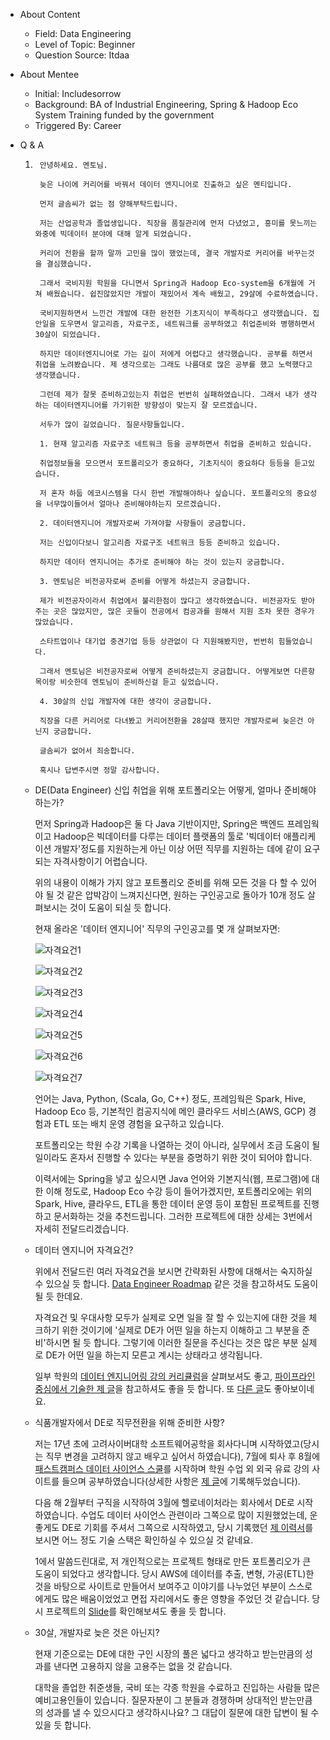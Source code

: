 - About Content
    - Field: Data Engineering
    - Level of Topic: Beginner
    - Question Source: Itdaa

- About Mentee
    - Initial: Includesorrow
    - Background: BA of Industrial Engineering, Spring & Hadoop Eco System Training funded by the government
    - Triggered By: Career

- Q & A
    1. ```
        안녕하세요. 멘토님.

        늦은 나이에 커리어를 바꿔서 데이터 엔지니어로 진출하고 싶은 멘티입니다.

        먼저 글솜씨가 없는 점 양해부탁드립니다.

        저는 산업공학과 졸업생입니다. 직장을 품질관리에 먼저 다녔었고, 흥미를 못느끼는 와중에 빅데이터 분야에 대해 알게 되었습니다.

        커리어 전환을 할까 말까 고민을 많이 했었는데, 결국 개발자로 커리어를 바꾸는것을 결심했습니다.

        그래서 국비지원 학원을 다니면서 Spring과 Hadoop Eco-system을 6개월에 거쳐 배웠습니다. 쉽진않았지만 개발이 재밌어서 계속 배웠고, 29살에 수료하였습니다.

        국비지원하면서 느낀건 개발에 대한 완전한 기초지식이 부족하다고 생각했습니다. 집안일을 도우면서 알고리즘, 자료구조, 네트워크를 공부하였고 취업준비와 병행하면서 30살이 되었습니다.

        하지만 데이터엔지니어로 가는 길이 저에게 어렵다고 생각했습니다. 공부를 하면서 취업을 노려봤습니다. 제 생각으로는 그래도 나름대로 많은 공부를 했고 노력했다고 생각했습니다.

        그런데 제가 잘못 준비하고있는지 취업은 번번히 실패하였습니다. 그래서 내가 생각하는 데이터엔지니어를 가기위한 방향성이 맞는지 잘 모르겠습니다.

        서두가 많이 길었습니다. 질문사항들입니다.

        1. 현재 알고리즘 자료구조 네트워크 등을 공부하면서 취업을 준비하고 있습니다.

        취업정보들을 모으면서 포트폴리오가 중요하다, 기초지식이 중요하다 등등을 듣고있습니다.

        저 혼자 하둡 에코시스템을 다시 한번 개발해야하나 싶습니다. 포트폴리오의 중요성을 너무많이들어서 얼마나 준비해야하는지 모르겠습니다.

        2. 데이터엔지니어 개발자로써 가져야할 사항들이 궁금합니다.

        저는 신입이다보니 알고리즘 자료구조 네트워크 등등 준비하고 있습니다.

        하지만 데이터 엔지니어는 추가로 준비해야 하는 것이 있는지 궁금합니다.

        3. 멘토님은 비전공자로써 준비를 어떻게 하셨는지 궁금합니다.

        제가 비전공자이라서 취업에서 불리한점이 많다고 생각하였습니다. 비전공자도 받아주는 곳은 많았지만, 많은 곳들이 전공에서 컴공과를 원해서 지원 조차 못한 경우가 많았습니다.

        스타트업이나 대기업 중견기업 등등 상관없이 다 지원해봤지만, 번번히 힘들었습니다.

        그래서 멘토님은 비전공자로써 어떻게 준비하셨는지 궁금합니다. 어떻게보면 다른항목이랑 비슷한데 멘토님이 준비하신걸 듣고 싶었습니다.

        4. 30살의 신입 개발자에 대한 생각이 궁금합니다.

        직장을 다른 커리어로 다녀봤고 커리어전환을 28살때 했지만 개발자로써 늦은건 아닌지 궁금합니다.

        글솜씨가 없어서 죄송합니다.

        혹시나 답변주시면 정말 감사합니다.
        ```

    - DE(Data Engineer) 신입 취업을 위해 포트폴리오는 어떻게, 얼마나 준비해야하는가?

        먼저 Spring과 Hadoop은 둘 다 Java 기반이지만, Spring은 백엔드 프레임웍이고 Hadoop은 빅데이터를 다루는 데이터 플랫폼의 툴로 '빅데이터 애플리케이션 개발자'정도를 지원하는게 아닌 이상 어떤 직무를 지원하는 데에 같이 요구되는 자격사항이기 어렵습니다.

        위의 내용이 이해가 가지 않고 포트폴리오 준비를 위해 모든 것을 다 할 수 있어야 될 것 같은 압박감이 느껴지신다면, 원하는 구인공고로 돌아가 10개 정도 살펴보시는 것이 도움이 되실 듯 합니다.

        현재 올라온 '데이터 엔지니어' 직무의 구인공고를 몇 개 살펴보자면:

        ![자격요건1](/assets/200904/1.png)

        ![자격요건2](/assets/200904/2.png)

        ![자격요건3](/assets/200904/3.png)

        ![자격요건4](/assets/200904/4.png)

        ![자격요건5](/assets/200904/5.png)

        ![자격요건6](/assets/200904/6.png)

        ![자격요건7](/assets/200904/7.png)

        언어는 Java, Python, (Scala, Go, C++) 정도, 프레임웍은 Spark, Hive, Hadoop Eco 등, 기본적인 컴공지식에 메인 클라우드 서비스(AWS, GCP) 경험과 ETL 또는 배치 운영 경험을 요구하고 있습니다.

        포트폴리오는 학원 수강 기록을 나열하는 것이 아니라, 실무에서 조금 도움이 될 일이라도 혼자서 진행할 수 있다는 부분을 증명하기 위한 것이 되어야 합니다.

        이력서에는 Spring을 넣고 싶으시면 Java 언어와 기본지식(웹, 프로그램)에 대한 이해 정도로, Hadoop Eco 수강 등이 들어가겠지만, 포트폴리오에는 위의 Spark, Hive, 클라우드, ETL을 통한 데이터 운영 등이 포함된 프로젝트를 진행하고 문서화하는 것을 추천드립니다. 그러한 프로젝트에 대한 상세는 3번에서 자세히 전달드리겠습니다.

    - 데이터 엔지니어 자격요건?

        위에서 전달드린 여러 자격요건을 보시면 간략화된 사항에 대해서는 숙지하실 수 있으실 듯 합니다. [Data Engineer Roadmap](https://github.com/datastacktv/data-engineer-roadmap) 같은 것을 참고하셔도 도움이 될 듯 한데요.

        자격요건 및 우대사항 모두가 실제로 오면 일을 잘 할 수 있는지에 대한 것을 체크하기 위한 것이기에 '실제로 DE가 어떤 일을 하는지 이해하고 그 부분을 준비'하시면 될 듯 합니다. 그렇기에 이러한 질문을 주신다는 것은 많은 부분 실제로 DE가 어떤 일을 하는지 모른고 계시는 상태라고 생각됩니다.

        일부 학원의 [데이터 엔지니어링 강의 커리큘럼](https://www.fastcampus.co.kr/data_online_engineering)을 살펴보셔도 좋고, [파이프라인 중심에서 기술한 제 글](https://medium.com/@kadencho/data-engineering-questions-you-would-face-8d8e42e7b66b)을 참고하셔도 좋을 듯 합니다. 또 [다른 글](https://www.itdaa.net/mentor_posts/6357)도 좋아보이네요.

    - 식품개발자에서 DE로 직무전환을 위해 준비한 사항?

        저는 17년 초에 고려사이버대학 소프트웨어공학을 회사다니며 시작하였고(당시는 직무 변경을 고려하지 않고 배우고 싶어서 하였습니다), 7월에 퇴사 후 8월에 [패스트캠퍼스 데이터 사이언스 스쿨](https://www.fastcampus.co.kr/data_school_lv1)를 시작하며 학원 수업 외 외국 유료 강의 사이트를 들으며 공부하였습니다(상세한 사항은 [제 글](https://medium.com/@kadencho/career-change-at-30-to-data-engineer-b1342230748b)에 기록해두었습니다).

        다음 해 2월부터 구직을 시작하여 3월에 헬로네이처라는 회사에서 DE로 시작하였습니다. 수업도 데이터 사이언스 관련이라 그쪽으로 많이 지원했었는데, 운 좋게도 DE로 기회를 주셔서 그쪽으로 시작하였고, 당시 기록했던 [제 이력서](https://github.com/kadensungbincho/mentoring/blob/master/assets/200904/ChoSungbin_DS_20180118.pdf)를 보시면 어느 정도 기술 스택은 확인하실 수 있으실 것 같네요.

        1에서 말씀드린대로, 저 개인적으로는 프로젝트 형태로 만든 포트폴리오가 큰 도움이 되었다고 생각합니다. 당시 AWS에 데이터를 추출, 변형, 가공(ETL)한 것을 바탕으로 사이트로 만들어서 보여주고 이야기를 나누었던 부분이 스스로에게도 많은 배움이었었고 면접 자리에서도 좋은 영향을 주었던 것 같습니다. 당시 프로젝트의 [Slide](https://www.slideshare.net/SungbinCho4/seoul-market-analysis-pipeline)를 확인해보셔도 좋을 듯 합니다.

    - 30살, 개발자로 늦은 것은 아닌지?

        현재 기준으로는 DE에 대한 구인 시장의 풀은 넓다고 생각하고 받는만큼의 성과를 낸다면 고용하지 않을 고용주는 없을 것 같습니다.

        대학을 졸업한 취준생들, 국비 또는 각종 학원을 수료하고 진입하는 사람들 많은 예비고용인들이 있습니다. 질문자분이 그 분들과 경쟁하며 상대적인 받는만큼의 성과를 낼 수 있으시다고 생각하시나요? 그 대답이 질문에 대한 답변이 될 수 있을 듯 합니다.